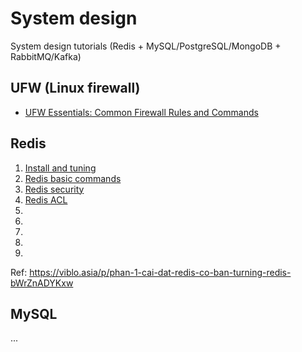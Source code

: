 # System design
System design tutorials (Redis + MySQL/PostgreSQL/MongoDB + RabbitMQ/Kafka)

## UFW (Linux firewall)
- [UFW Essentials: Common Firewall Rules and Commands](ufw/en/common_firewall_rules_and_commands.md)

## Redis
1. [Install and tuning](redis/vi/1_install_and_tuning.md)
2. [Redis basic commands](redis/vi/2_redis_basic_commands.md)
3. [Redis security](redis/vi/3_redis_security.md)
4. [Redis ACL](redis/vi/4_redis_acl.md)
5. 
6.
7.
8.
9.

Ref: https://viblo.asia/p/phan-1-cai-dat-redis-co-ban-turning-redis-bWrZnADYKxw

## MySQL
...